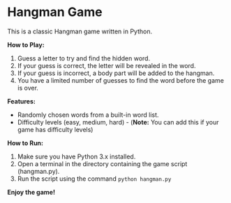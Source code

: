 # Hangman Game

This is a classic Hangman game written in Python. 

**How to Play:**

1. Guess a letter to try and find the hidden word.
2. If your guess is correct, the letter will be revealed in the word.
3. If your guess is incorrect, a body part will be added to the hangman.
4. You have a limited number of guesses to find the word before the game is over.

**Features:**

- Randomly chosen words from a built-in word list.
- Difficulty levels (easy, medium, hard) - (**Note:** You can add this if your game has difficulty levels)

**How to Run:**

1. Make sure you have Python 3.x installed.
2. Open a terminal in the directory containing the game script (hangman.py).
3. Run the script using the command `python hangman.py`

**Enjoy the game!**
